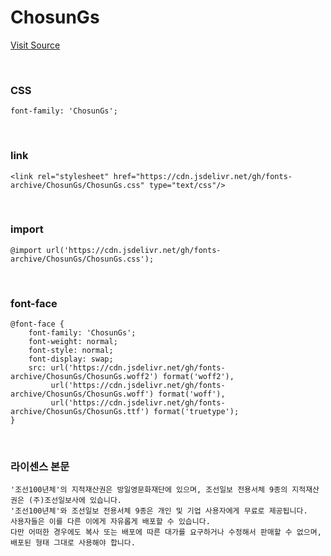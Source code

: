 # ChosunGs

[Visit Source](https://event.chosun.com/100/100font.html)

&nbsp;

### CSS

```
font-family: 'ChosunGs';
```

&nbsp;

### link

```
<link rel="stylesheet" href="https://cdn.jsdelivr.net/gh/fonts-archive/ChosunGs/ChosunGs.css" type="text/css"/>
```

&nbsp;

### import

```
@import url('https://cdn.jsdelivr.net/gh/fonts-archive/ChosunGs/ChosunGs.css');
```

&nbsp;

### font-face

```
@font-face {
    font-family: 'ChosunGs';
    font-weight: normal;
    font-style: normal;
    font-display: swap;
    src: url('https://cdn.jsdelivr.net/gh/fonts-archive/ChosunGs/ChosunGs.woff2') format('woff2'),
         url('https://cdn.jsdelivr.net/gh/fonts-archive/ChosunGs/ChosunGs.woff') format('woff'),
         url('https://cdn.jsdelivr.net/gh/fonts-archive/ChosunGs/ChosunGs.ttf') format('truetype');
}
```

&nbsp;

### 라이센스 본문

```
'조선100년체'의 지적재산권은 방일영문화재단에 있으며, 조선일보 전용서체 9종의 지적재산권은 (주)조선일보사에 있습니다. 
'조선100년체'와 조선일보 전용서체 9종은 개인 및 기업 사용자에게 무료로 제공됩니다. 
사용자들은 이를 다른 이에게 자유롭게 배포할 수 있습니다. 
다만 어떠한 경우에도 복사 또는 배포에 따른 대가를 요구하거나 수정해서 판매할 수 없으며, 배포된 형태 그대로 사용해야 합니다.
```

